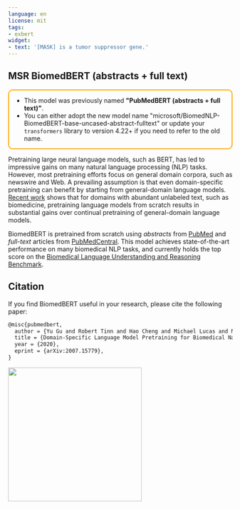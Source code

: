 ```yaml
---
language: en
license: mit
tags:
- exbert
widget:
- text: '[MASK] is a tumor suppressor gene.'
---
```


## MSR BiomedBERT (abstracts + full text)

<div style="border: 2px solid orange; border-radius:10px; padding:0px 10px; width: fit-content;">

* This model was previously named **"PubMedBERT (abstracts + full text)"**.
* You can either adopt the new model name "microsoft/BiomedNLP-BiomedBERT-base-uncased-abstract-fulltext" or update your `transformers` library to version 4.22+ if you need to refer to the old name.

</div>

Pretraining large neural language models, such as BERT, has led to impressive gains on many natural language processing (NLP) tasks. However, most pretraining efforts focus on general domain corpora, such as newswire and Web. A prevailing assumption is that even domain-specific pretraining can benefit by starting from general-domain language models. [Recent work](https://arxiv.org/abs/2007.15779) shows that for domains with abundant unlabeled text, such as biomedicine, pretraining language models from scratch results in substantial gains over continual pretraining of general-domain language models.

BiomedBERT is pretrained from scratch using _abstracts_ from [PubMed](https://pubmed.ncbi.nlm.nih.gov/) and _full-text_ articles from [PubMedCentral](https://www.ncbi.nlm.nih.gov/pmc/). This model achieves state-of-the-art performance on many biomedical NLP tasks, and currently holds the top score on the [Biomedical Language Understanding and Reasoning Benchmark](https://aka.ms/BLURB).

## Citation

If you find BiomedBERT useful in your research, please cite the following paper:

```latex
@misc{pubmedbert,
  author = {Yu Gu and Robert Tinn and Hao Cheng and Michael Lucas and Naoto Usuyama and Xiaodong Liu and Tristan Naumann and Jianfeng Gao and Hoifung Poon},
  title = {Domain-Specific Language Model Pretraining for Biomedical Natural Language Processing},
  year = {2020},
  eprint = {arXiv:2007.15779},
}
```

<a href="https://huggingface.co/exbert/?model=microsoft/BiomedNLP-PubMedBERT-base-uncased-abstract-fulltext&modelKind=bidirectional&sentence=Gefitinib%20is%20an%20EGFR%20tyrosine%20kinase%20inhibitor,%20which%20is%20often%20used%20for%20breast%20cancer%20and%20NSCLC%20treatment.&layer=3&heads=..0,1,2,3,4,5,6,7,8,9,10,11&threshold=0.7&tokenInd=17&tokenSide=right&maskInds=..&hideClsSep=true">
	<img width="300px" src="https://cdn-media.huggingface.co/exbert/button.png">
</a>

